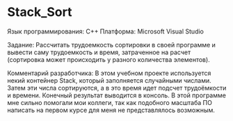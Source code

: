 # Stack_Sort
Язык программирования: C++
Платформа: Microsoft Visual Studio

Задание: Рассчитать трудоемкость сортировки в своей программе и вывести саму трудоемкость и время, затраченное на расчет (сортировка может происходить у разного количества элементов).

Комментарий разработчика: В этом учебном проекте используется некий контейнер Stack, который заполняется случайными числами. Затем эти числа сортируются, а в это время идет подсчет
трудоёмкости и времени. Конечный результат выводится в консоль. В этой программе мне сильно помогали мои коллеги, так как подобного масштаба ПО написать на первом курсе для меня
не представлялось возможным.
